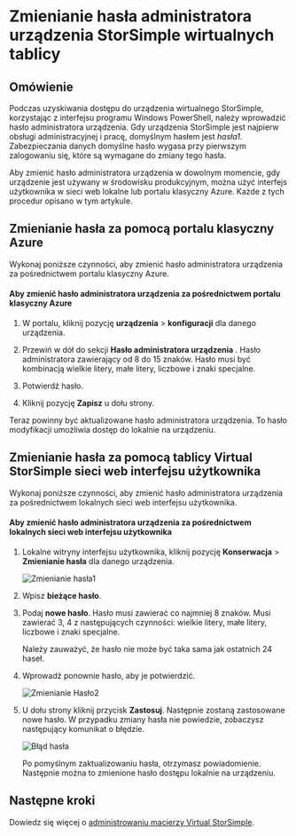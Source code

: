 <properties 
   pageTitle="Zmienianie hasła administratora urządzenia wirtualnego StorSimple | Microsoft Azure"
   description="W tym artykule opisano, jak zmienić hasło administratora urządzenia za pomocą portalu klasyczny Azure lub web tablicy Virtual StorSimple interfejsu użytkownika."
   services="storsimple"
   documentationCenter="NA"
   authors="alkohli"
   manager="carmonm"
   editor="" />
<tags 
   ms.service="storsimple"
   ms.devlang="NA"
   ms.topic="article"
   ms.tgt_pltfrm="NA"
   ms.workload="TBD"
   ms.date="06/17/2016"
   ms.author="alkohli" />

# <a name="change-the-storsimple-virtual-array-device-administrator-password"></a>Zmienianie hasła administratora urządzenia StorSimple wirtualnych tablicy

## <a name="overview"></a>Omówienie

Podczas uzyskiwania dostępu do urządzenia wirtualnego StorSimple, korzystając z interfejsu programu Windows PowerShell, należy wprowadzić hasło administratora urządzenia. Gdy urządzenia StorSimple jest najpierw obsługi administracyjnej i pracę, domyślnym hasłem jest *hasła1*. Zabezpieczania danych domyślne hasło wygasa przy pierwszym zalogowaniu się, które są wymagane do zmiany tego hasła.

Aby zmienić hasło administratora urządzenia w dowolnym momencie, gdy urządzenie jest używany w środowisku produkcyjnym, można użyć interfejs użytkownika w sieci web lokalne lub portalu klasyczny Azure. Każde z tych procedur opisano w tym artykule.

## <a name="use-the-azure-classic-portal-to-change-the-password"></a>Zmienianie hasła za pomocą portalu klasyczny Azure

Wykonaj poniższe czynności, aby zmienić hasło administratora urządzenia za pośrednictwem portalu klasyczny Azure.

#### <a name="to-change-the-device-administrator-password-via-the-azure-classic-portal"></a>Aby zmienić hasło administratora urządzenia za pośrednictwem portalu klasyczny Azure

1. W portalu, kliknij pozycję **urządzenia** > **konfiguracji** dla danego urządzenia.

2. Przewiń w dół do sekcji **Hasło administratora urządzenia** . Hasło administratora zawierający od 8 do 15 znaków. Hasło musi być kombinacją wielkie litery, małe litery, liczbowe i znaki specjalne.

3. Potwierdź hasło.

4. Kliknij pozycję **Zapisz** u dołu strony.

Teraz powinny być aktualizowane hasło administratora urządzenia. To hasło modyfikacji umożliwia dostęp do lokalnie na urządzeniu.

## <a name="use-the-storsimple-virtual-array-web-ui-to-change-the-password"></a>Zmienianie hasła za pomocą tablicy Virtual StorSimple sieci web interfejsu użytkownika

Wykonaj poniższe czynności, aby zmienić hasło administratora urządzenia za pośrednictwem lokalnych sieci web interfejsu użytkownika.

#### <a name="to-change-the-device-administrator-password-via-the-local-web-ui"></a>Aby zmienić hasło administratora urządzenia za pośrednictwem lokalnych sieci web interfejsu użytkownika

1. Lokalne witryny interfejsu użytkownika, kliknij pozycję **Konserwacja** > **Zmienianie hasła** dla danego urządzenia.

    ![Zmienianie hasła1](./media/storsimple-ova-change-device-admin-password/image40.png)

2. Wpisz **bieżące hasło**.

3. Podaj **nowe hasło**. Hasło musi zawierać co najmniej 8 znaków. Musi zawierać 3, 4 z następujących czynności: wielkie litery, małe litery, liczbowe i znaki specjalne.

    Należy zauważyć, że hasło nie może być taka sama jak ostatnich 24 haseł.

3. Wprowadź ponownie hasło, aby je potwierdzić.

    ![Zmienianie Hasło2](./media/storsimple-ova-change-device-admin-password/image41.png)

4. U dołu strony kliknij przycisk **Zastosuj**. Następnie zostaną zastosowane nowe hasło. W przypadku zmiany hasła nie powiedzie, zobaczysz następujący komunikat o błędzie.

    ![Błąd hasła](./media/storsimple-ova-change-device-admin-password/image42.png)

    Po pomyślnym zaktualizowaniu hasła, otrzymasz powiadomienie. Następnie można to zmienione hasło dostępu lokalnie na urządzeniu.

## <a name="next-steps"></a>Następne kroki

Dowiedz się więcej o [administrowaniu macierzy Virtual StorSimple](storsimple-ova-web-ui-admin.md).
